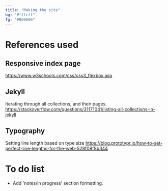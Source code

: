 ```yaml
---
title: "Making the site"
bg: "#fffcff"
fg: "#060606"
---
```

# References used
## Responsive index page
https://www.w3schools.com/css/css3_flexbox.asp

## Jekyll
Iterating through all collections, and their pages.
https://stackoverflow.com/questions/31171041/listing-all-collections-in-jekyll

## Typography
Setting line length based on type size
https://blog.prototypr.io/how-to-set-perfect-line-lengths-for-the-web-528f08f8b344

# To do list
- Add 'notes/in progress' section formatting.
